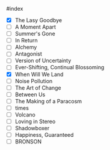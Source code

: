 #index

- [x] The Lasy Goodbye
- [ ] A Moment Apart
- [ ] Summer's Gone
- [ ] In Return
- [ ] Alchemy
- [ ] Antagonist
- [ ] Version of Uncertainty
- [ ] Ever-Shifting, Continual Blossoming
- [x] When Will We Land
- [ ] Noise Pollution
- [ ] The Art of Change
- [ ] Between Us
- [ ] The Making of a Paracosm
- [ ] times
- [ ] Volcano
- [ ] Loving in Stereo
- [ ] Shadowboxer
- [ ] Happiness, Guaranteed
- [ ] BRONSON
